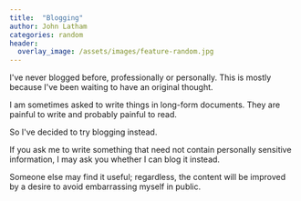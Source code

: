 ```yaml
---
title:  "Blogging"
author: John Latham
categories: random
header:
  overlay_image: /assets/images/feature-random.jpg
---
```

I've never blogged before, professionally or personally. This is mostly because I've been waiting to have an original thought.

I am sometimes asked to write things in long-form documents. They are painful to write and probably painful to read.

So I've decided to try blogging instead.

If you ask me to write something that need not contain personally sensitive information, I may ask you whether I can blog it instead.

Someone else may find it useful; regardless, the content will be improved by a desire to avoid embarrassing myself in public.